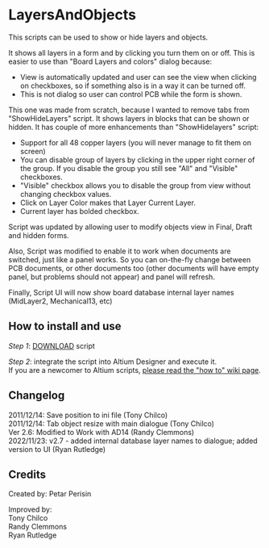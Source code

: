 # LayersAndObjects
This scripts can be used to show or hide layers and objects.

It shows all layers in a form and by clicking you turn them on or off. This is easier to use than "Board Layers and colors" dialog because:
- View is automatically updated and user can see the view when clicking on checkboxes, so if something also is in a way it can be turned off.
- This is not dialog so user can control PCB while the form is shown.

This one was made from scratch, because I wanted to remove tabs from "ShowHideLayers" script. It shows layers in blocks that can be shown or hidden. It has couple of more enhancements than "ShowHidelayers" script:
- Support for all 48 copper layers (you will never manage to fit them on screen)
- You can disable group of layers by clicking in the upper right corner of the group. If you disable the group you still see "All" and "Visible" checkboxes.
- "Visible" checkbox allows you to disable the group from view without changing checkbox values.
- Click on Layer Color makes that Layer Current Layer.
- Current layer has bolded checkbox.

Script was updated by allowing user to modify objects view in Final, Draft and hidden forms.

Also, Script was modified to enable it to work when documents are switched, just like a panel works. So you can on-the-fly change between PCB documents, or other documents too (other documents will have empty panel, but problems should not appear) and panel will refresh.

Finally, Script UI will now show board database internal layer names (MidLayer2, Mechanical13, etc)

## How to install and use
_Step 1_: [DOWNLOAD](https://minhaskamal.github.io/DownGit/#/home?url=https://github.com/Altium-Designer-addons/scripts-libraries/tree/master/Scripts%20-%20PCB/LayersAndObjects) script

_Step 2_: integrate the script into Altium Designer and execute it.\
If you are a newcomer to Altium scripts, [please read the "how to" wiki page](https://github.com/Altium-Designer-addons/scripts-libraries/wiki/HowTo_execute_scripts).

## Changelog
2011/12/14: Save position to ini file (Tony Chilco)\
2011/12/14: Tab object resize with main dialogue (Tony Chilco)\
Ver 2.6: Modified to Work with AD14 (Randy Clemmons)\
2022/11/23: v2.7 - added internal database layer names to dialogue; added version to UI (Ryan Rutledge)


## Credits
Created by: Petar Perisin

Improved by:\
Tony Chilco\
Randy Clemmons\
Ryan Rutledge
